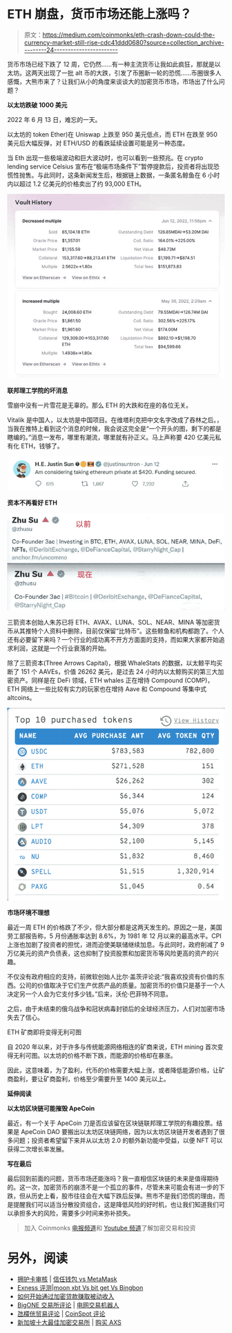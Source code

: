 # ETH 崩盘，货币市场还能上涨吗？

> 原文：<https://medium.com/coinmonks/eth-crash-down-could-the-currency-market-still-rise-cdc41ddd0680?source=collection_archive---------24----------------------->

货币市场已经下跌了 12 周，它仍然……有一种主流货币让我如此疯狂，那就是以太坊。这两天出现了一批 alt 币的大跌，引发了币圈新一轮的恐慌……币圈很多人感慨，大熊市来了？让我们从小的角度来谈谈大的加密货币市场，市场出了什么问题？

**以太坊跌破 1000 美元**

2022 年 6 月 13 日，难忘的一天。

以太坊的 token Ether)在 Uniswap 上跌至 950 美元低点，而 ETH 在跌至 950 美元后大幅反弹，对 ETH/USD 的看跌延续设置可能是另一种态度。

当 Eth 出现一些极端波动和巨大波动时，也可以看到一些预兆。在 crypto lending service Celsius 宣布在“极端市场条件下”暂停提款后，投资者将出现恐慌性抛售。与此同时，这条新闻发生后，根据链上数据，一条匿名鲸鱼在 6 小时内以超过 1.2 亿美元的价格卖出了约 93,000 ETH。

![](img/8cd3e77fcd1944d1007026e59031e86d.png)

**联邦理工学院的坏消息**

雪崩中没有一片雪花是无辜的。那么 ETH 的大跌和在座的各位无关。

Vitalik 是中国人，以太坊是中国项目。在维塔利克把中文名字改成了吞林之后。，当我在推特上看到这个消息的时候，我会说这完全是“一个开头的图，剩下的都是瞎编的。”消息一发布，哪里有潮流，哪里就有孙正义。马上声称要 420 亿美元私有化 ETH，钱够了。

![](img/e6b9e22b4aaf63ede37befe4d20b1df0.png)

**资本不再看好 ETH**

![](img/7b1359ee9999ad4b63c9ad1697a8d2a0.png)

三箭资本创始人朱苏已将 ETH、AVAX、LUNA、SOL、NEAR、MINA 等加密货币从其推特个人资料中删除，目前仅保留“比特币”。这些鲸鱼和机构都跑了。个人还有必要留下来吗？一个行业的成功离不开方方面面的支持，而如果大家都开始追求利润，这就是一个行业衰落的开始。

除了三箭资本(Three Arrows Capital)，根据 WhaleStats 的数据，以太鲸平均买断了 151 个 AAVEs，价值 26262 美元，是过去 24 小时内以太鲸购买的第三大加密资产。同样是在 DeFi 领域，ETH whales 正在增持 Compound (COMP)，ETH 网络上一些比较有实力的玩家也在增持 Aave 和 Compound 等集中式 altcoins。

![](img/7deb7d807cb4cf7e323c3d51157fcaff.png)

**市场环境不理想**

最近一周 ETH 的价格跌了不少，但大部分都是这两天发生的。原因之一是，美国劳工部报告称，5 月份通胀率达到 8.6%，为 1981 年 12 月以来的最高水平。CPI 上涨也加剧了投资者的担忧，进而迫使美联储继续加息。与此同时，政府削减了 9 万亿美元的资产负债表，这也抑制了投资股票和加密货币等风险更高的资产的兴趣。

不仅没有政府相应的支持，前微软创始人比尔·盖茨评论说:“我喜欢投资有价值的东西。公司的价值取决于它们生产优质产品的质量。加密货币的价值只是基于一个人决定另一个人会为它支付多少钱。”后来，沃伦·巴菲特不同意。

之后，由于未结束的俄乌战争和冠状病毒封锁后的全球经济压力，人们对加密市场失去了信心。

ETH 矿商即将变得无利可图

自 2020 年以来，对于许多与传统能源网络相连的矿商来说，ETH mining 首次变得无利可图。以太坊的价格不断下跌，而能源的价格却在暴涨。

因此，这意味着，为了盈利，代币的价格需要大幅上涨，或者降低能源价格，让矿商盈利，要让矿商盈利，价格至少需要升至 1400 美元以上。

**延伸阅读**

**以太坊区块链可能摧毁 ApeCoin**

最近，有一个关于 ApeCoin 刀是否应该留在区块链联邦理工学院的有趣投票。结果是 ApeCoin DAO 要搬出以太坊区块链网络，因为以太坊区块链开发者遇到了很多问题；投资者希望留下来并从以太坊 2.0 的额外新功能中受益，以便 NFT 可以获得二次增长率发展。

**写在最后**

最后回到前面的问题，货币市场还能涨吗？我一直相信区块链的未来是值得期待的。这一次，加密货币的崩溃不是一个孤立的事件，尽管未来可能会有进一步的下跌，但从历史上看，股市往往会在大幅下跌后反弹。熊市不是我们恐慌的理由，而是提醒我们可以适当分散投资组合，这是降低风险的好时机，也让我们知道我们可以承担多大的风险，需要多少时间来弥补损失。

> 加入 Coinmonks [电报频道](https://t.me/coincodecap)和 [Youtube 频道](https://www.youtube.com/c/coinmonks/videos)了解加密交易和投资

# 另外，阅读

*   [拥护卡审核](https://coincodecap.com/uphold-card-review) | [信任钱包 vs MetaMask](https://coincodecap.com/trust-wallet-vs-metamask)
*   [Exness 评测](https://coincodecap.com/exness-review)|[moon xbt Vs bit get Vs Bingbon](https://coincodecap.com/bingbon-vs-bitget-vs-moonxbt)
*   [如何开始通过加密贷款赚取被动收入](https://coincodecap.com/passive-income-crypto-lending)
*   [BigONE 交易所评论](/coinmonks/bigone-exchange-review-64705d85a1d4) | [电网交易机器人](https://coincodecap.com/grid-trading)
*   [氹欞侊贸易评论](https://coincodecap.com/anny-trade-review) | [CoinSpot 评论](https://coincodecap.com/coinspot-review)
*   [新加坡十大最佳加密交易所](https://coincodecap.com/crypto-exchange-in-singapore) | [购买 AXS](https://coincodecap.com/buy-axs-token)